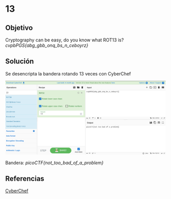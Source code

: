 # 13

## Objetivo

Cryptography can be easy, do you know what ROT13 is? *cvpbPGS{abg_gbb_onq_bs_n_ceboyrz}*

## Solución

Se desencripta la bandera rotando 13 veces con CyberChef

![img1.png](img1.png)

Bandera: *picoCTF{not_too_bad_of_a_problem}*

## Referencias

[CyberChef](https://gchq.github.io/CyberChef/)